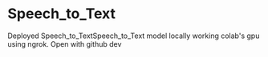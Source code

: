 # Speech_to_Text
Deployed Speech_to_TextSpeech_to_Text model locally working colab's gpu using ngrok.
Open with github dev
